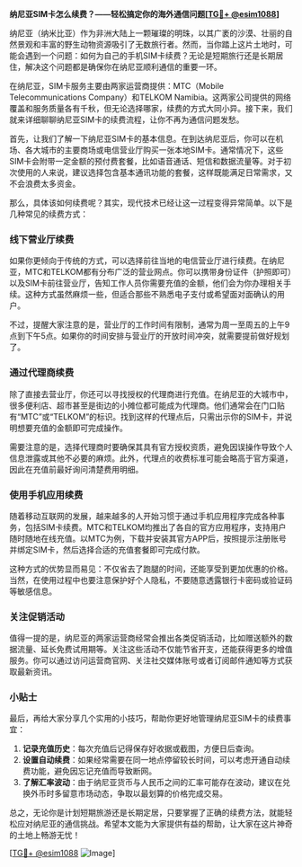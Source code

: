 **纳尼亚SIM卡怎么续费？——轻松搞定你的海外通信问题[[TG💪+ @esim1088](https://t.me/s/esim1088)]**

纳尼亚（纳米比亚）作为非洲大陆上一颗璀璨的明珠，以其广袤的沙漠、壮丽的自然景观和丰富的野生动物资源吸引了无数旅行者。然而，当你踏上这片土地时，可能会遇到一个问题：如何为自己的手机SIM卡续费？无论是短期旅行还是长期居住，解决这个问题都是确保你在纳尼亚顺利通信的重要一环。

在纳尼亚，SIM卡服务主要由两家运营商提供：MTC（Mobile Telecommunications Company）和TELKOM Namibia。这两家公司提供的网络覆盖和服务质量各有千秋，但无论选择哪家，续费的方式大同小异。接下来，我们就来详细聊聊纳尼亚SIM卡的续费流程，让你不再为通信问题发愁。

首先，让我们了解一下纳尼亚SIM卡的基本信息。在到达纳尼亚后，你可以在机场、各大城市的主要商场或电信营业厅购买一张本地SIM卡。通常情况下，这些SIM卡会附带一定金额的预付费套餐，比如语音通话、短信和数据流量等。对于初次使用的人来说，建议选择包含基本通讯功能的套餐，这样既能满足日常需求，又不会浪费太多资金。

那么，具体该如何续费呢？其实，现代技术已经让这一过程变得异常简单。以下是几种常见的续费方式：

### 线下营业厅续费

如果你更倾向于传统的方式，可以选择前往当地的电信营业厅进行续费。在纳尼亚，MTC和TELKOM都有分布广泛的营业网点。你可以携带身份证件（护照即可）以及SIM卡前往营业厅，告知工作人员你需要充值的金额，他们会为你办理相关手续。这种方式虽然麻烦一些，但适合那些不熟悉电子支付或希望面对面确认的用户。

不过，提醒大家注意的是，营业厅的工作时间有限制，通常为周一至周五的上午9点到下午5点。如果你的时间安排与营业厅的开放时间冲突，就需要提前做好规划了。

### 通过代理商续费

除了直接去营业厅，你还可以寻找授权的代理商进行充值。在纳尼亚的大城市中，很多便利店、超市甚至是街边的小摊位都可能成为代理商。他们通常会在门口贴有“MTC”或“TELKOM”的标识。找到这样的代理点后，只需出示你的SIM卡，并说明想要充值的金额即可完成操作。

需要注意的是，选择代理商时要确保其具有官方授权资质，避免因误操作导致个人信息泄露或其他不必要的麻烦。此外，代理点的收费标准可能会略高于官方渠道，因此在充值前最好询问清楚费用明细。

### 使用手机应用续费

随着移动互联网的发展，越来越多的人开始习惯于通过手机应用程序完成各种事务，包括SIM卡续费。MTC和TELKOM均推出了各自的官方应用程序，支持用户随时随地在线充值。以MTC为例，下载并安装其官方APP后，按照提示注册账号并绑定SIM卡，然后选择合适的充值套餐即可完成付款。

这种方式的优势显而易见：不仅省去了跑腿的时间，还能享受到更加优惠的价格。当然，在使用过程中也要注意保护好个人隐私，不要随意透露银行卡密码或验证码等敏感信息。

### 关注促销活动

值得一提的是，纳尼亚的两家运营商经常会推出各类促销活动，比如赠送额外的数据流量、延长免费试用期等。关注这些活动不仅能节省开支，还能获得更多的增值服务。你可以通过访问运营商官网、关注社交媒体账号或者订阅邮件通知等方式获取最新资讯。

### 小贴士

最后，再给大家分享几个实用的小技巧，帮助你更好地管理纳尼亚SIM卡的续费事宜：

1. **记录充值历史**：每次充值后记得保存好收据或截图，方便日后查询。
2. **设置自动续费**：如果经常需要在同一地点停留较长时间，可以考虑开通自动续费功能，避免因忘记充值而导致断网。
3. **了解汇率波动**：由于纳尼亚货币与人民币之间的汇率可能存在波动，建议在兑换外币时多留意市场动态，争取以最划算的价格完成交易。

总之，无论你是计划短期旅游还是长期定居，只要掌握了正确的续费方法，就能轻松应对纳尼亚的通信挑战。希望本文能为大家提供有益的帮助，让大家在这片神奇的土地上畅游无忧！

[[TG💪+ @esim1088](https://t.me/s/esim1088) ![Image](https://i.postimg.cc/4NQfJmqS/Snipaste-2025-05-13-00-14-12.png)]
